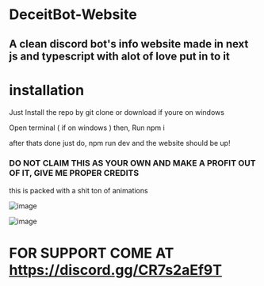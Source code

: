 # DeceitBot-Website
## A clean discord bot's info website made in next js and typescript with alot of love put in to it

# installation

Just Install the repo by git clone or download if youre on windows

Open terminal ( if on windows ) then, Run npm i

after thats done just do, npm run dev and the website should be up!


### DO NOT CLAIM THIS AS YOUR OWN AND MAKE A PROFIT OUT OF IT, GIVE ME PROPER CREDITS

this is packed with a shit ton of animations

![image](https://github.com/user-attachments/assets/5a964bbf-0d3d-4d68-9134-b6b21b3a3729)

![image](https://github.com/user-attachments/assets/971e85b5-370f-4d5a-90c2-c363cd5818f4)

# FOR SUPPORT COME AT https://discord.gg/CR7s2aEf9T
